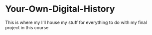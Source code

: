 # Your-Own-Digital-History
This is where my I'll house my stuff for everything to do with my final project in this course
